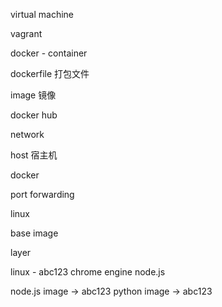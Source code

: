 virtual machine

vagrant

docker - container

dockerfile
打包文件

image
镜像

docker hub

network

host
宿主机

docker

port forwarding

linux

base image

layer

linux - abc123
chrome engine
node.js

node.js image -> abc123
python image -> abc123
